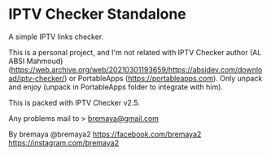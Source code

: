 # IPTV Checker Standalone

A simple IPTV links checker.

This is a personal project, and I'm not related with IPTV Checker author (AL ABSI Mahmoud) (https://web.archive.org/web/20210301193659/https://absidev.com/download/iptv-checker/) or PortableApps (https://portableapps.com).
Only unpack and enjoy (unpack in PortableApps folder to integrate with him).

This is packed with IPTV Checker v2.5.

Any problems mail to > bremaya@gmail.com

By bremaya
@bremaya2
https://facebook.com/bremaya2
https://instagram.com/bremaya2

